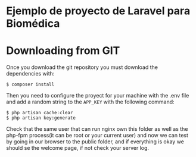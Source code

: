 # Ejemplo de proyecto de Laravel para Biomédica

# Downloading from GIT
Once you download the git repository you must download the dependencies with:

	$ composer install	
Then you need to configure the proyect for your machine with the .env file and add a random string to the `APP_KEY` with the following command:

	$ php artisan cache:clear
	$ php artisan key:generate

Check that the same user that can run nginx own this folder as well as the php-fpm process(it can be root or your current user) and now we can test by going in our browser to the public folder, and if everything is okay we should se the welcome page, if not check your server log.
